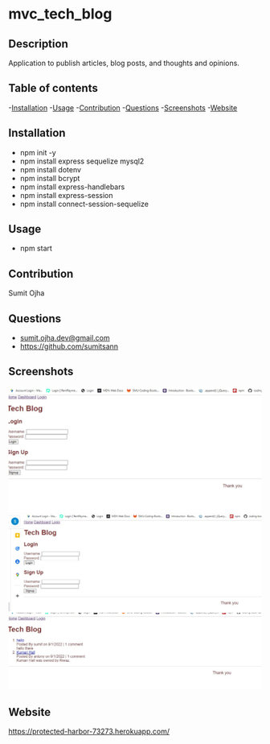 # mvc_tech_blog

## Description

Application to publish articles, blog posts, and thoughts and opinions.

## Table of contents

-[Installation](#Installation) -[Usage](#Usage) -[Contribution](#Contribution) -[Questions](#Questions) -[Screenshots](#Screenshots) -[Website](#Website)

## Installation

- npm init -y
- npm install express sequelize mysql2
- npm install dotenv
- npm install bcrypt
- npm install express-handlebars
- npm install express-session
- npm install connect-session-sequelize

## Usage

- npm start

## Contribution

Sumit Ojha

## Questions

- sumit.ojha.dev@gmail.com
- https://github.com/sumitsann

## Screenshots

![](./assets/images/Screenshot-01.jpg)
![](./assets/images/Screenshot-02.jpg)
![](./assets/images/Screenshot-03.jpg)

## Website

https://protected-harbor-73273.herokuapp.com/
